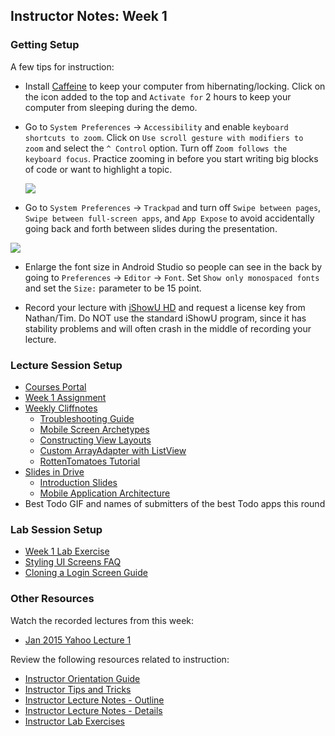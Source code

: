 ## Instructor Notes: Week 1

### Getting Setup

A few tips for instruction:

  * Install [Caffeine](https://itunes.apple.com/us/app/caffeine/id411246225?mt=12) to keep your computer from hibernating/locking.  Click on the icon added
    to the top and `Activate for` 2 hours to keep your computer from sleeping during the demo.

  * Go to `System Preferences` -> `Accessibility` and enable `keyboard shortcuts to zoom`.   Click on `Use scroll gesture with modifiers to zoom` and select
    the `^ Control` option.  Turn off `Zoom follows the keyboard focus`.   Practice zooming in before you start writing big blocks of code or want to
    highlight a topic.

    <img src="http://imgur.com/Kj0CUpB.png"/>

  * Go to `System Preferences` -> `Trackpad` and turn off `Swipe between pages`, `Swipe between full-screen apps`, and `App Expose` to avoid accidentally going back and forth between slides during the presentation.

  <img src="http://imgur.com/xEBI6zq.png"/>

  * Enlarge the font size in Android Studio so people can see in the back by going to `Preferences` -> `Editor` -> `Font`.  Set `Show only monospaced fonts`
    and set the `Size:` parameter to be 15 point.

  * Record your lecture with [iShowU HD](http://www.shinywhitebox.com/ishowu-hd-pro) and request a license key from Nathan/Tim.  Do NOT use the standard iShowU program, since
    it has stability problems and will often crash in the middle of recording your lecture.

### Lecture Session Setup

* [Courses Portal](http://courses.codepath.com/courses/intro_to_android/unit/1#!module)
* [Week 1 Assignment](http://courses.codepath.com/courses/intro_to_android/unit/1#!assignment)
* [Weekly Cliffnotes](http://guides.codepath.com/android/Android-Bootcamp-Cliffnotes)
    * [Troubleshooting Guide](http://guides.codepath.com/android/Troubleshooting-Common-Issues)
    * [Mobile Screen Archetypes](http://guides.codepath.com/android/Mobile-Screen-Archetypes)
    * [Constructing View Layouts](http://guides.codepath.com/android/Constructing-View-Layouts)
    * [Custom ArrayAdapter with ListView](http://guides.codepath.com/android/Using-an-ArrayAdapter-with-ListView)
    * [RottenTomatoes Tutorial](http://guides.codepath.com/android/Rotten-Tomatoes-Networking-Tutorial)
* [Slides in Drive](https://drive.google.com/drive/u/0/#folders/0B6CribCkkKhVa3NXZWp6cUE0Z2s/0B_tq9HHgpVcWTVBJVTdpSTB1Q0E/0B_tq9HHgpVcWRFZtUWVSOGl6RDQ/0B_tq9HHgpVcWVzAwanFUenNOYXc)
    * [Introduction Slides](https://docs.google.com/a/thecodepath.com/presentation/d/1zOE1ABD0ADkTY8aEQH0q7mpyFpe4PRhLLcSWTQC_c4w/edit)
    * [Mobile Application Architecture](https://docs.google.com/a/thecodepath.com/presentation/d/1KQHSp7aJkR_P3zH02ipYajP40mbCsuWTDLoeNUfALeo/edit#slide=id.gf44ff138_00)
* Best Todo GIF and names of submitters of the best Todo apps this round

### Lab Session Setup

* [Week 1 Lab Exercise](http://courses.codepath.com/courses/intro_to_android/unit/1#!exercises)
* [Styling UI Screens FAQ](http://guides.codepath.com/android/Styling-UI-Screens-FAQ)
* [Cloning a Login Screen Guide](http://guides.codepath.com/android/Cloning-a-Login-Screen-Layout-Guide)

### Other Resources

Watch the recorded lectures from this week:

* [Jan 2015 Yahoo Lecture 1](https://www.dropbox.com/s/a95r7o01idb4f7h/Week_1_default.mp4)

Review the following resources related to instruction:

 * [Instructor Orientation Guide](https://github.com/codepath/company/wiki/Instructor-Orientation)
 * [Instructor Tips and Tricks](https://github.com/codepath/company/wiki/Instructor-Philosophies)
 * [Instructor Lecture Notes - Outline](https://docs.google.com/document/d/1BxjpsbLJaiyjmb_qYSDt864BNA-_KoFIkEQ1FXvgIlM/edit)
 * [Instructor Lecture Notes - Details](https://docs.google.com/a/thecodepath.com/document/d/1QgehzeVs9C1vousk4OsMIsk1vnnI9_zPkk5RbtYL45g/edit)
 * [Instructor Lab Exercises](https://docs.google.com/a/thecodepath.com/document/d/1jvqccv5yUwrGrNOeZVNS7X3XwvhjzuBKtpkF4apqR0Q/edit)
